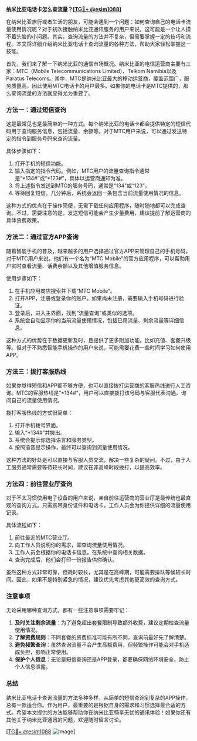 **纳米比亚电话卡怎么查流量？[[TG💪+ @esim1088](https://t.me/s/esim1088)]**

在纳米比亚旅行或者生活的朋友，可能会遇到一个问题：如何查询自己的电话卡流量使用情况呢？对于初次接触纳米比亚通讯服务的用户来说，这可能是一个让人摸不着头脑的小问题。其实，查询流量的方法并不复杂，但需要掌握一定的技巧和流程。本文将详细介绍纳米比亚电话卡查询流量的各种方法，帮助大家轻松掌握这一技能。

首先，我们来了解一下纳米比亚的通信市场概况。纳米比亚的电信运营商主要有三家：MTC（Mobile Telecommunications Limited）、Telkom Namibia以及Paratus Telecoms。其中，MTC是纳米比亚最大的移动运营商，覆盖范围广，服务质量高，因此使用MTC电话卡的用户最多。如果你的电话卡是MTC提供的，那么查询流量的方法就显得尤为重要了。

### 方法一：通过短信查询

这是最常见也是最简单的一种方式。每个纳米比亚的电话卡都会提供特定的短信代码用于查询服务信息，包括流量、余额等。对于MTC用户来说，可以通过发送特定的指令到服务号码来查询流量。

具体步骤如下：
1. 打开手机的短信功能。
2. 输入指定的指令代码。例如，MTC用户的流量查询指令通常是“*134#”或“*123#”，具体以运营商通知为准。
3. 将上述指令发送到MTC的服务号码，通常是“134”或“123”。
4. 等待回复短信。几分钟后，系统会返回一条包含当前流量使用情况的信息。

这种方式的优点在于操作简便，无需下载任何应用程序，随时随地都可以完成查询。不过，需要注意的是，发送短信可能会产生少量费用，建议提前了解运营商的具体资费政策。

### 方法二：通过官方APP查询

随着智能手机的普及，越来越多的用户选择通过官方APP来管理自己的手机号码。对于MTC用户来说，他们有一个名为“MTC Mobile”的官方应用程序，可以帮助用户实时查看流量、话费余额以及其他增值服务信息。

使用步骤如下：
1. 在手机应用商店搜索并下载“MTC Mobile”。
2. 打开APP，注册或登录你的账户。如果尚未注册，需要输入手机号码进行验证。
3. 登录后，进入主界面，找到“流量查询”或类似的选项。
4. 系统会自动显示你的当前流量使用情况，包括已用流量、剩余流量等详细信息。

这种方式的优势在于数据更新及时，且提供了更多附加功能，比如充值、套餐升级等。但对于不熟悉智能手机操作的用户来说，可能需要花费一些时间学习如何使用APP。

### 方法三：拨打客服热线

如果你觉得短信和APP都不够方便，也可以直接拨打运营商的客服热线进行人工咨询。MTC的客服热线是“*134#”，用户可以直接拨打该号码与客服代表沟通，询问自己的流量使用情况。

拨打客服热线的方式很简单：
1. 打开手机拨号界面。
2. 输入“*134#”并拨出。
3. 系统会提示你选择语言和服务类型。
4. 按照语音提示操作，最终可以查询到流量使用情况。

这种方法的好处是可以直接与客服人员交流，解决一些复杂的疑问。不过，由于人工服务通常需要等待较长时间，建议在非高峰时段拨打，以提高效率。

### 方法四：前往营业厅查询

对于不太习惯使用电子设备的用户来说，亲自前往运营商的营业厅是最传统也最直观的查询方式。只需携带身份证件和电话卡，工作人员会为你提供详细的流量使用记录。

具体流程如下：
1. 前往最近的MTC营业厅。
2. 向工作人员说明你的需求，即查询流量使用情况。
3. 工作人员会根据你的电话卡信息，在系统中查询相关数据。
4. 查询完成后，他们会打印一份报告供你确认。

虽然这种方式非常可靠，但耗时较长，尤其是在高峰期，可能需要排队等候较长时间。因此，如果不是特别紧急的情况，建议优先考虑其他更高效的查询方式。

### 注意事项

无论采用哪种查询方式，都有一些注意事项需要牢记：
1. **及时关注剩余流量**：为了避免超出套餐限制导致额外收费，建议定期检查流量使用情况。
2. **了解资费规则**：不同套餐的资费标准可能有所不同，查询前最好先了解清楚。
3. **避免频繁查询**：虽然查询流量不会产生高额费用，但频繁操作可能会对手机造成负担，影响正常使用。
4. **保护个人信息**：无论是短信查询还是APP登录，都要确保网络环境安全，防止个人信息泄露。

### 总结

纳米比亚电话卡查询流量的方法多种多样，从简单的短信查询到复杂的APP操作，总有一款适合你。作为用户，最重要的是根据自身的需求和习惯选择最合适的方式。希望本文提供的方法能够帮助你在纳米比亚畅享无忧的通讯体验！如果你还有其他关于纳米比亚通讯的问题，欢迎随时留言讨论。

[[TG💪+ @esim1088](https://t.me/s/esim1088) ![Image](https://i.postimg.cc/4NQfJmqS/Snipaste-2025-05-13-00-14-12.png)]